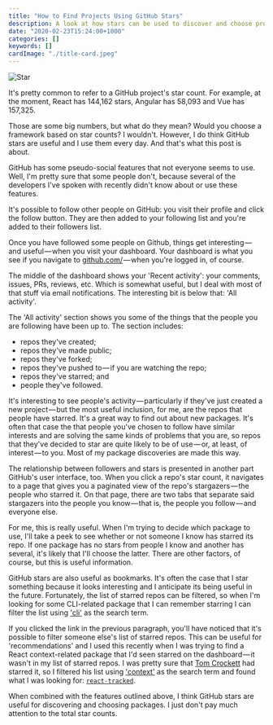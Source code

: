 ```yaml
---
title: "How to Find Projects Using GitHub Stars"
description: A look at how stars can be used to discover and choose projects
date: "2020-02-23T15:24:00+1000"
categories: []
keywords: []
cardImage: "./title-card.jpeg"
---
```


![Star](title.jpeg "Photo by Daniel Olah on Unsplash")

It's pretty common to refer to a GitHub project's star count. For example, at the moment, React has 144,162 stars, Angular has 58,093 and Vue has 157,325.

Those are some big numbers, but what do they mean? Would you choose a framework based on star counts? I wouldn't. However, I do think GitHub stars are useful and I use them every day. And that's what this post is about.

GitHub has some pseudo-social features that not everyone seems to use. Well, I'm pretty sure that some people don't, because several of the developers I've spoken with recently didn't know about or use these features.

It's possible to follow other people on GitHub: you visit their profile and click the follow button. They are then added to your following list and you're added to their followers list.

Once you have followed some people on Github, things get interesting — and useful — when you visit your dashboard. Your dashboard is what you see if you navigate to [github.com/](https://github.com/) — when you're logged in, of course.

The middle of the dashboard shows your 'Recent activity': your comments, issues, PRs, reviews, etc. Which is somewhat useful, but I deal with most of that stuff via email notifications. The interesting bit is below that: 'All activity'.

The 'All activity' section shows you some of the things that the people you are following have been up to. The section includes:

- repos they've created;
- repos they've made public;
- repos they've forked;
- repos they've pushed to — if you are watching the repo;
- repos they've starred; and
- people they've followed.

It's interesting to see people's activity — particularly if they've just created a new project — but the most useful inclusion, for me, are the repos that people have starred. It's a great way to find out about new packages. It's often that case the that people you've chosen to follow have similar interests and are solving the same kinds of problems that you are, so repos that they've decided to star are quite likely to be of use — or, at least, of interest — to you. Most of my package discoveries are made this way.

The relationship between followers and stars is presented in another part GitHub's user interface, too. When you click a repo's star count, it navigates to a page that gives you a paginated view of the repo's stargazers — the people who starred it. On that page, there are two tabs that separate said stargazers into the people you know — that is, the people you follow — and everyone else.

For me, this is really useful. When I'm trying to decide which package to use, I'll take a peek to see whether or not someone I know has starred its repo. If one package has no stars from people I know and another has several, it's likely that I'll choose the latter. There are other factors, of course, but this is useful information.

GitHub stars are also useful as bookmarks. It's often the case that I star something because it looks interesting and I anticipate its being useful in the future. Fortunately, the list of starred repos can be filtered, so when I'm looking for some CLI-related package that I can remember starring I can filter the list using ['cli'](https://github.com/cartant?tab=stars&utf8=%E2%9C%93&q=&q=cli) as the search term.

If you clicked the link in the previous paragraph, you'll have noticed that it's possible to filter someone else's list of starred repos. This can be useful for 'recommendations' and I used this recently when I was trying to find a React context-related package that I'd seen starred on the dashboard — it wasn't in my list of starred repos. I was pretty sure that [Tom Crockett](https://github.com/pelotom) had starred it, so I filtered his list using ['context'](https://github.com/pelotom?tab=stars&utf8=%E2%9C%93&q=&q=context) as the search term and found what I was looking for: [`react-tracked`](https://github.com/dai-shi/react-tracked).

When combined with the features outlined above, I think GitHub stars are useful for discovering and choosing packages. I just don't pay much attention to the total star counts.

